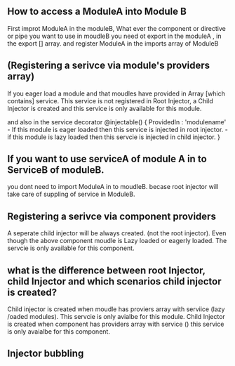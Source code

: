 ## How to access a ModuleA into Module B

First improt ModuleA in the moduleB, What ever the component or directive or pipe you want to use in moudleB you need ot export 
in the moduleA , in the export [] array. 
and register ModuleA in the imports array of ModuleB


## (Registering a serivce via module's providers array) 
If you eager load a module and that moudles have provided in Array [which contains] service. 
This service is not registered in Root Injector, a Child Injector is created and this service 
is only available for this module. 

and also in the service decorator
@injectable()
{
  ProvidedIn : 'modulename'   - If this module is eager loaded then this service is injected in root injector.
                              - if this module is lazy loaded then this servcie is injected in child injector. 
} 

## If you want to use serviceA of module A in to ServiceB of moduleB. 
you dont need to import ModuleA in to moudleB. becase 
root injector will take care of suppling of service in ModuleB. 

## Registering a serivce via component providers 
A seperate child injector will be always created. (not the root injector).
Even though the above component moudle is Lazy loaded or eagerly loaded. 
The servcie is only available for this component. 

## what is the difference between root Injector, child Injector and which scenarios child injector is created?
Child injector is created when moudle has proviers array with serviice (lazy /oaded modules). This servcie is only avialbe for
this module. 
Child Injector is created when component has providers array with service () this service is only avaialbe for this component.

## Injector bubbling 




